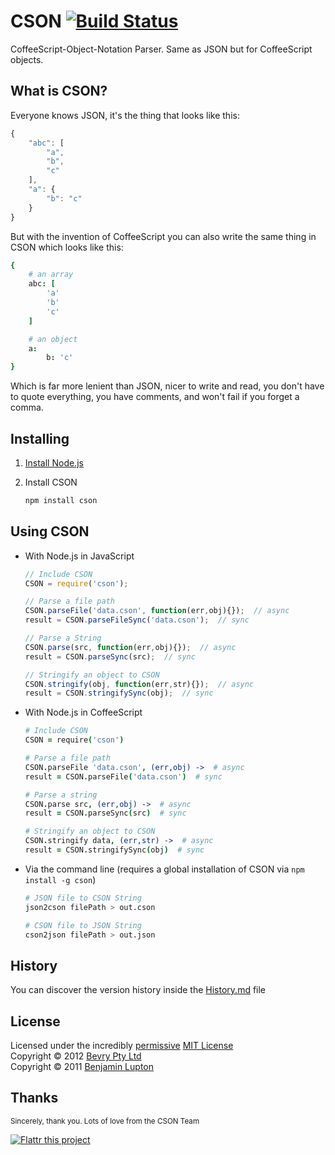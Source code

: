 # CSON [![Build Status](https://secure.travis-ci.org/bevry/cson.png?branch=master)](http://travis-ci.org/bevry/cson)

CoffeeScript-Object-Notation Parser. Same as JSON but for CoffeeScript objects.


## What is CSON?

Everyone knows JSON, it's the thing that looks like this:

``` javascript
{
	"abc": [
		"a",
		"b",
		"c"
	],
	"a": {
		"b": "c"
	}
}
```

But with the invention of CoffeeScript you can also write the same thing in CSON which looks like this:

``` coffeescript
{
	# an array
	abc: [
		'a'
		'b'
		'c'
	]

	# an object
	a:
		b: 'c'
}
```

Which is far more lenient than JSON, nicer to write and read, you don't have to quote everything, you have comments, and won't fail if you forget a comma.



## Installing


1. [Install Node.js](https://github.com/balupton/node/wiki/Installing-Node.js)

2. Install CSON

	``` bash
	npm install cson
	```


## Using CSON


- With Node.js in JavaScript

	``` javascript
	// Include CSON
	CSON = require('cson');

	// Parse a file path
	CSON.parseFile('data.cson', function(err,obj){});  // async
	result = CSON.parseFileSync('data.cson');  // sync

	// Parse a String
	CSON.parse(src, function(err,obj){});  // async
	result = CSON.parseSync(src);  // sync

	// Stringify an object to CSON
	CSON.stringify(obj, function(err,str){});  // async
	result = CSON.stringifySync(obj);  // sync
	```


- With Node.js in CoffeeScript

	``` coffeescript
	# Include CSON
	CSON = require('cson')

	# Parse a file path
	CSON.parseFile 'data.cson', (err,obj) ->  # async
	result = CSON.parseFile('data.cson')  # sync

	# Parse a string
	CSON.parse src, (err,obj) ->  # async
	result = CSON.parseSync(src)  # sync

	# Stringify an object to CSON
	CSON.stringify data, (err,str) ->  # async
	result = CSON.stringifySync(obj)  # sync


- Via the command line (requires a global installation of CSON via `npm install -g cson`)

	``` bash
	# JSON file to CSON String
	json2cson filePath > out.cson

	# CSON file to JSON String
	cson2json filePath > out.json
	```


## History

You can discover the version history inside the [History.md](https://github.com/bevry/cson/blob/master/History.md#files) file


## License

Licensed under the incredibly [permissive](http://en.wikipedia.org/wiki/Permissive_free_software_licence) [MIT License](http://creativecommons.org/licenses/MIT/)
<br/>Copyright &copy; 2012 [Bevry Pty Ltd](http://bevry.me)
<br/>Copyright &copy; 2011 [Benjamin Lupton](http://balupton.com)



## Thanks

<small>Sincerely, thank you. Lots of love from the CSON Team</small>

[![Flattr this project](http://api.flattr.com/button/flattr-badge-large.png)](http://flattr.com/thing/344188/balupton-on-Flattr)